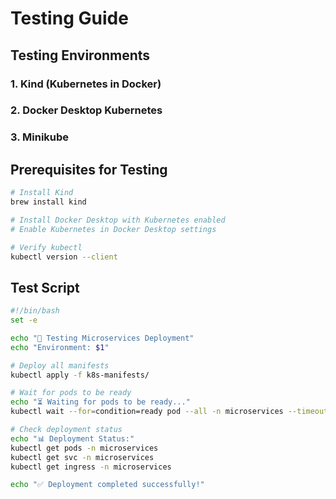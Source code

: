 # Testing Guide

## Testing Environments

### 1. Kind (Kubernetes in Docker)
### 2. Docker Desktop Kubernetes
### 3. Minikube

## Prerequisites for Testing

```bash
# Install Kind
brew install kind

# Install Docker Desktop with Kubernetes enabled
# Enable Kubernetes in Docker Desktop settings

# Verify kubectl
kubectl version --client
```

## Test Script

```bash
#!/bin/bash
set -e

echo "🚀 Testing Microservices Deployment"
echo "Environment: $1"

# Deploy all manifests
kubectl apply -f k8s-manifests/

# Wait for pods to be ready
echo "⏳ Waiting for pods to be ready..."
kubectl wait --for=condition=ready pod --all -n microservices --timeout=300s

# Check deployment status
echo "📊 Deployment Status:"
kubectl get pods -n microservices
kubectl get svc -n microservices
kubectl get ingress -n microservices

echo "✅ Deployment completed successfully!"
```